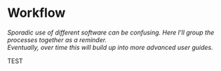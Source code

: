 # Workflow

*Sporadic use of different software can be confusing. Here I'll group the processes together as a reminder.*  
*Eventually, over time this will build up into more advanced user guides.*  

TEST

